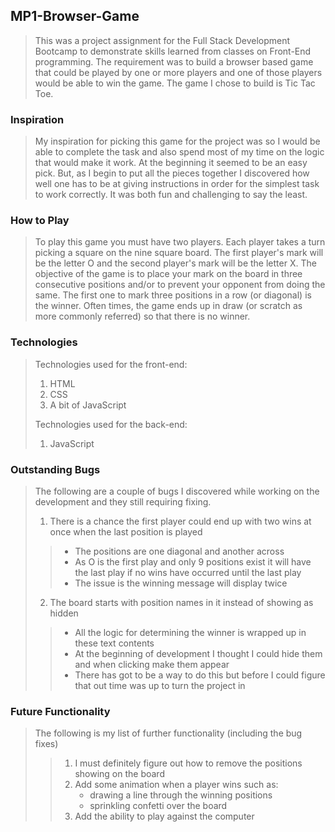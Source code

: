 ## MP1-Browser-Game
>
> This was a project assignment for the Full Stack Development Bootcamp to demonstrate skills learned from classes on Front-End programming. The requirement was to build a browser based game that could be played by one or more players and one of those players would be able to win the game. The game I chose to build is Tic Tac Toe. 
>
### Inspiration
>
> My inspiration for picking this game for the project was so I would be able to complete the task and also spend most of my time on the logic that would make it work. At the beginning it seemed to be an easy pick. But, as I begin to put all the pieces together I discovered how well one has to be at giving instructions in order for the simplest task to work correctly. It was both fun and challenging to say the least. 
>
### How to Play
>
> To play this game you must have two players. Each player takes a turn picking a square on the nine square board. The first player's mark will be the letter O and the second player's mark will be the letter X. The objective of the game is to place your mark on the board in three consecutive positions and/or to prevent your opponent from doing the same. The first one to mark three positions in a row (or diagonal) is the winner. Often times, the game ends up in draw (or scratch as more commonly referred) so that there is no winner. 
>
### Technologies
>
> Technologies used for the front-end:
> 1. HTML
> 2. CSS
> 3. A bit of JavaScript
>
> Technologies used for the back-end:
> 1. JavaScript
>
### Outstanding Bugs
>
> The following are a couple of bugs I discovered while working on the development and they still requiring fixing.
> 1. There is a chance the first player could end up with two wins at once when the last position is played
>> * The positions are one diagonal and another across
>> * As O is the first play and only 9 positions exist it will have the last play if no wins have occurred until the last play
>> * The issue is the winning message will display twice
> 2. The board starts with position names in it instead of showing as hidden
>> * All the logic for determining the winner is wrapped up in these text contents
>> * At the beginning of development I thought I could hide them and when clicking make them appear
>> * There has got to be a way to do this but before I could figure that out time was up to turn the project in
>
### Future Functionality
>
> The following is my list of further functionality (including the bug fixes)
>> 1. I must definitely figure out how to remove the positions showing on the board
>> 2. Add some animation when a player wins such as:
>>    * drawing a line through the winning positions
>>    * sprinkling confetti over the board
>> 3. Add the ability to play against the computer
